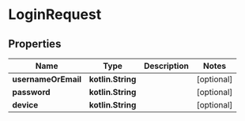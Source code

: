
# LoginRequest

## Properties
Name | Type | Description | Notes
------------ | ------------- | ------------- | -------------
**usernameOrEmail** | **kotlin.String** |  |  [optional]
**password** | **kotlin.String** |  |  [optional]
**device** | **kotlin.String** |  |  [optional]



